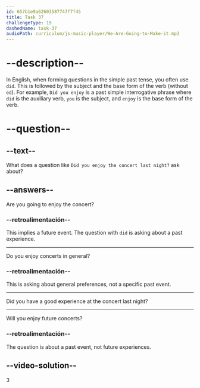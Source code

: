 ```yaml
---
id: 657b1e9a62603587747f7f45
title: Task 37
challengeType: 19
dashedName: task-37
audioPath: curriculum/js-music-player/We-Are-Going-to-Make-it.mp3
---
```


# --description--

In English, when forming questions in the simple past tense, you often use `did`. This is followed by the subject and the base form of the verb (without `ed`). For example, `Did you enjoy` is a past simple interrogative phrase where `did` is the auxiliary verb, `you` is the subject, and `enjoy` is the base form of the verb.

# --question--

## --text--

What does a question like `Did you enjoy the concert last night?` ask about?

## --answers--

Are you going to enjoy the concert?

### --retroalimentación--

This implies a future event. The question with `did` is asking about a past experience.

---

Do you enjoy concerts in general?

### --retroalimentación--

This is asking about general preferences, not a specific past event.

---

Did you have a good experience at the concert last night?

---

Will you enjoy future concerts?

### --retroalimentación--

The question is about a past event, not future experiences.

## --video-solution--

3
